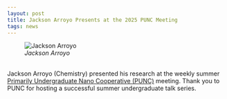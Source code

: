 ```yaml
---
layout: post
title: Jackson Arroyo Presents at the 2025 PUNC Meeting
tags: news
---
```


<figure>
  <img src="https://lesliehamachi.github.io/images/Jackson_Arroyo.png" alt="Jackson Arroyo" title="Jackson Arroyo">
  <figcaption><em>Jackson Arroyo</em></figcaption>
</figure>  
<br>
Jackson Arroyo (Chemistry) presented his research at the weekly summer <a href="https://nanocooperative.org/">Primarily Undergraduate Nano Cooperative (PUNC)</a> meeting. Thank you to PUNC for hosting a successful summer undergraduate talk series.
